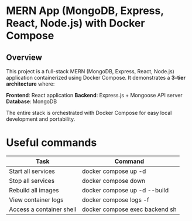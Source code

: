 # MERN App (MongoDB, Express, React, Node.js) with Docker Compose

##  Overview

This project is a full-stack MERN (MongoDB, Express, React, Node.js) application containerized using Docker Compose. It demonstrates a **3-tier architecture** where:

   **Frontend**: React application
   **Backend**: Express.js + Mongoose API server
   **Database**: MongoDB

The entire stack is orchestrated with Docker Compose for easy local development and portability.
# Useful commands
| Task                     | Command                        |
| ------------------------ | -------------------------------|
| Start all services       | docker compose up -d           |
| Stop all services        | docker compose down            |
| Rebuild all images       | docker compose up -d --build   |
| View container logs      | docker compose logs -f         |
| Access a container shell | docker compose exec backend sh |

